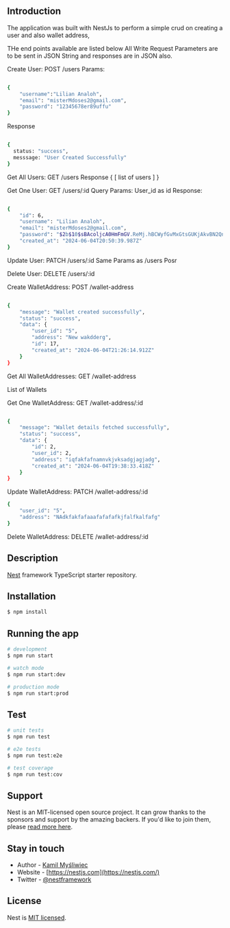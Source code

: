 ## Introduction

The application was built with NestJs to perform a simple crud on creating a user and also wallet address,

THe end points available are listed below
All Write Request Parameters are to be sent in JSON String and responses are in JSON also.

Create User: POST /users
Params:
```bash

{
    "username":"Lilian Analoh",
    "email": "misterMdoses2@gmail.com",
    "password": "12345678er89uffu"
}
```

Response 
```bash

{
  status: "success",
  messsage: "User Created Successfully"
}
```

Get All Users: GET /users 
Response
{
  [
list of users
  ]
}

Get One User: GET /users/:id
Query Params: User_id as id
Response:
```bash

{
    "id": 6,
    "username": "Lilian Analoh",
    "email": "misterMdoses2@gmail.com",
    "password": "$2b$10$sBAcoljcA0HmFmGV.ReMj.hBCWyfGvMxGtsGUKjAkvBN2QnEoCxg.",
    "created_at": "2024-06-04T20:50:39.987Z"
}
```

Update User: PATCH /users/:id
Same Params as /users Posr

Delete User: DELETE /users/:id


Create WalletAddress: POST /wallet-address
```bash

{
    "message": "Wallet created successfully",
    "status": "success",
    "data": {
        "user_id": "5",
        "address": "New wakdderg",
        "id": 17,
        "created_at": "2024-06-04T21:26:14.912Z"
    }
}
```

Get All WalletAddresses: GET /wallet-address

List of Wallets

Get One WalletAddress: GET /wallet-address/:id
```bash

{
    "message": "Wallet details fetched successfully",
    "status": "success",
    "data": {
        "id": 2,
        "user_id": 2,
        "address": "iqfakfafnamnvkjvksadgjagjadg",
        "created_at": "2024-06-04T19:38:33.418Z"
    }
}
```

Update WalletAddress: PATCH /wallet-address/:id

```bash
{
    "user_id": "5",
    "address": "NAdkfakfafaaafafafafkjfalfkalfafg"
}
```
Delete WalletAddress: DELETE /wallet-address/:id

## Description

[Nest](https://github.com/nestjs/nest) framework TypeScript starter repository.

## Installation

```bash
$ npm install
```

## Running the app

```bash
# development
$ npm run start

# watch mode
$ npm run start:dev

# production mode
$ npm run start:prod
```

## Test

```bash
# unit tests
$ npm run test

# e2e tests
$ npm run test:e2e

# test coverage
$ npm run test:cov
```

## Support

Nest is an MIT-licensed open source project. It can grow thanks to the sponsors and support by the amazing backers. If you'd like to join them, please [read more here](https://docs.nestjs.com/support).

## Stay in touch

- Author - [Kamil Myśliwiec](https://kamilmysliwiec.com)
- Website - [https://nestjs.com](https://nestjs.com/)
- Twitter - [@nestframework](https://twitter.com/nestframework)

## License

Nest is [MIT licensed](LICENSE).

